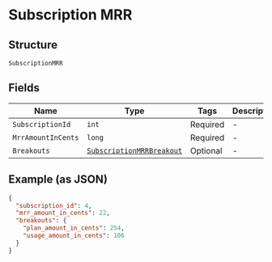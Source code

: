
# Subscription MRR

## Structure

`SubscriptionMRR`

## Fields

| Name | Type | Tags | Description |
|  --- | --- | --- | --- |
| `SubscriptionId` | `int` | Required | - |
| `MrrAmountInCents` | `long` | Required | - |
| `Breakouts` | [`SubscriptionMRRBreakout`](../../doc/models/subscription-mrr-breakout.md) | Optional | - |

## Example (as JSON)

```json
{
  "subscription_id": 4,
  "mrr_amount_in_cents": 22,
  "breakouts": {
    "plan_amount_in_cents": 254,
    "usage_amount_in_cents": 106
  }
}
```


